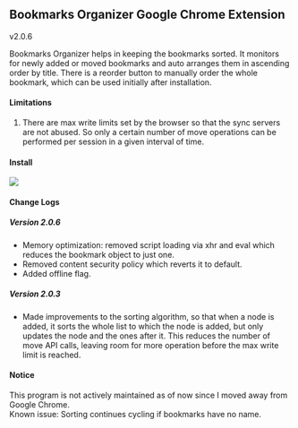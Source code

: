 ## Bookmarks Organizer Google Chrome Extension
v2.0.6

Bookmarks Organizer helps in keeping the bookmarks sorted. It monitors for newly added or moved bookmarks and auto arranges them  in ascending order by title. There is a reorder button to manually order the whole bookmark, which can be used initially after installation.

#### Limitations

1. There are max write limits set by the browser so that the sync servers are not abused. So only a certain number of move operations can be performed per session in a given interval of time.

#### Install

[<img src='https://developer.chrome.com/webstore/images/ChromeWebStore_BadgeWBorder_v2_206x58.png'>](https://chrome.google.com/webstore/detail/bookmarks-organizer/cjdenbocfdbjohomdaojaokiffjbnaca)

#### Change Logs

##### Version 2.0.6

* Memory optimization: removed script loading via xhr and eval which reduces the bookmark object to just one.
* Removed content security policy which reverts it to default.
* Added offline flag.

##### Version 2.0.3

* Made improvements to the sorting algorithm, so that when a node is added, it sorts the whole list to which the node is added, but only updates the node and the ones after it. This reduces the number of move API calls, leaving room for more operation before the max write limit is reached.

#### Notice

This program is not actively maintained as of now since I moved away from Google Chrome.  
Known issue: Sorting continues cycling if bookmarks have no name.
